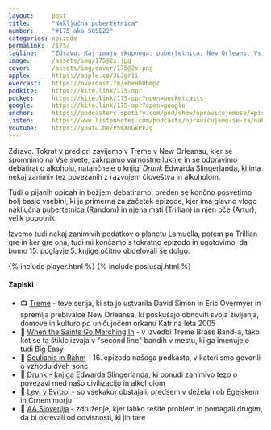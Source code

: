 ```yaml
---
layout: 	post
title:  	"Naključna pubertetnica"
number: 	"#175 aka S05E22"
categories:	epizode
permalink:	/175/
tagline: 	"Zdravo. Kaj imajo skupnega: pubertetnica, New Orleans, Vsi sveti, pijane opice, alkohol (slava mu) in iskanje božjega? Vsi nastopajo v epizodi pod zap. št. 175!"
image:		/assets/img/175@2x.jpg
cover:		/assets/img/cover/175@2x.png
apple:		https://apple.co/3LJgr1i
overcast:	https://overcast.fm/+beHhUbmpc
podkite:	https://kite.link/175-opr
pocket:		https://kite.link/175-opr?open=pocketcasts
google:		https://kite.link/175-opr?open=google
anchor:		https://podcasters.spotify.com/pod/show/opravicujemose/episodes/Nakljuna-pubertetnica-e2a1b8d
listen:		https://www.listennotes.com/podcasts/opravičujemo-se-za/naključna-pubertetnica-6qzYKLD1gob/embed/
youtube:	https://youtu.be/P5mXnGkPE2g
---
```


Zdravo. Tokrat v predigri zavijemo v Treme v New Orleansu, kjer se spomnimo na Vse svete, zakrpamo varnostne luknje in se odpravimo debatirat o alkoholu, natančneje o knjigi *Drunk* Edwarda Slingerlanda, ki ima nekaj zanimiv tez povezanih z razvojem človeštva in alkoholom. 

Tudi o pijanih opicah in božjem debatiramo, preden se končno posvetimo bolj basic vsebini, ki je primerna za začetek epizode, kjer ima glavno vlogo naključna pubertetnica (Random) in njena mati (Trillian) in njen oče (Artur), velik popotnik. 

Izvemo tudi nekaj zanimivih podatkov o planetu Lamuella, potem pa Trillian gre in ker gre ona, tudi mi končamo s tokratno epizodo in ugotovimo, da bomo 15. poglavje 5. knjige očitno obdelovali še dolgo. 

{% include player.html %}
{% include poslusaj.html %}

<!--break-->

#### Zapiski

- 📺 [Treme](https://en.wikipedia.org/wiki/Treme_(TV_series)) - teve serija, ki sta jo ustvarila David Simon in Eric Overmyer in spremlja prebivalce New Orleansa, ki poskušajo obnoviti svoja življenja, domove in kulturo po uničujočem orkanu Katrina leta 2005 
- 🎺 [When the Saints Go Marching In](https://www.youtube.com/watch?v=6nEWAh130lA) - v izvedbi Treme Brass Band-a, tako kot se ta štiklc izvaja v "second line" bandih v mestu, ki ga imenujejo tudi Big Easy 
- 🌅 [Soulianis in Rahm](https://opravicujemo.se/016/) - 16. epizoda našega podkasta, v kateri smo govorili o vzhodu dveh sonc 
- 🥴 [Drunk](https://www.edwardslingerland.com/drunk) - knjiga Edwarda Slingerlanda, ki ponudi zanimivo tezo o povezavi med našo civilizacijo in alkoholom 
- 🦁 [Levi v Evropi](https://www.sapiens.org/archaeology/lions-europe/) - so vsekakor obstajali, predsem v deželah ob Egejskem in Črnem morju 
- 🍷 [AA Slovenija](https://www.aa-slovenia.si/) - združenje, kjer lahko rešite problem in pomagali drugim, da bi okrevali od odvisnosti, ki jih tare 

